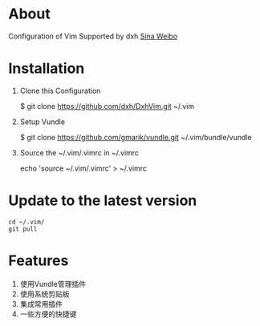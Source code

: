 # About 
Configuration of Vim Supported by dxh
[Sina Weibo](http://weibo.com/survivordeng/profile?rightmod=1&wvr=5&mod=personinfo)

# Installation 

1. Clone this Configuration

    $ git clone https://github.com/dxh/DxhVim.git ~/.vim

2. Setup Vundle

    $ git clone https://github.com/gmarik/vundle.git ~/.vim/bundle/vundle

3. Source the ~/.vim/.vimrc in ~/.vimrc 
    
    echo 'source ~/.vim/.vimrc' > ~/.vimrc 

# Update to the latest version

    cd ~/.vim/
    git pull    

# Features
1. 使用Vundle管理插件
2. 使用系统剪贴板
3. 集成常用插件
4. 一些方便的快捷键


